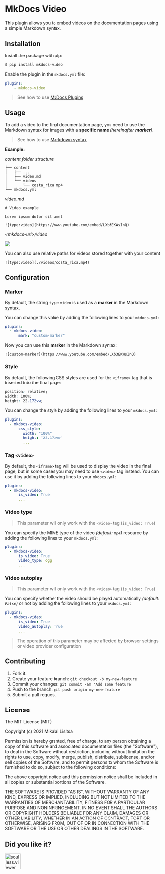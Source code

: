 # MkDocs Video

This plugin allows you to embed videos on the documentation pages using a simple Markdown syntax.

## Installation

Install the package with pip:

```bash
$ pip install mkdocs-video
```

Enable the plugin in the `mkdocs.yml` file:

```yaml
plugins:
    - mkdocs-video
```

> See how to use [MkDocs Plugins](https://www.mkdocs.org/dev-guide/plugins/#using-plugins)

## Usage

To add a video to the final documentation page, you need to use the Markdown syntax for images with a **specific name** *(hereinafter ***marker***)*.

> See how to use [Markdown syntax](https://guides.github.com/features/mastering-markdown/)

**Example:**

*content folder structure*

```
├── content
|   ├── ...
│   ├── video.md
│   └── videos
│       └── costa_rica.mp4
└── mkdocs.yml
```

*video.md*
```
# Video example

Lorem ipsum dolor sit amet

![type:video](https://www.youtube.com/embed/LXb3EKWsInQ)
```

*\<mkdocs-url>/video*

![](https://user-images.githubusercontent.com/29832584/123962612-5188db00-d9ba-11eb-9e0f-1470ca57c452.png)

You can also use relative paths for videos stored together with your content
```
![type:video](./videos/costa_rica.mp4)
```

## Configuration

### Marker

By default, the string `type:video` is used as a **marker** in the Markdown syntax.

You can change this value by adding the following lines to your `mkdocs.yml`:

```yaml
plugins:
  - mkdocs-video:
      mark: "custom-marker"
```

Now you can use this **marker** in the Markdown syntax:

```
![custom-marker](https://www.youtube.com/embed/LXb3EKWsInQ)
```

### Style

By default, the following CSS styles are used for the `<iframe>` tag that is inserted into the final page:

```css
position: relative;
width: 100%;
height: 22.172vw;
```

You can change the style by adding the following lines to your `mkdocs.yml`:

```yaml
plugins:
  - mkdocs-video:
      css_style:
        width: "100%"
        height: "22.172vw"
        ...
```

### Tag `<video>`

By default, the `<iframe>` tag will be used to display the video in the final page, but in some cases you may need to use `<video>` tag instead. You can use it by adding the following lines to your `mkdocs.yml`:

```yaml
plugins:
  - mkdocs-video:
      is_video: True
      ...
```

### Video type

> This parameter will only work with the `<video>` tag (`is_video: True`)

You can specify the MIME type of the video *(default: `mp4`)* resource by adding the following lines to your `mkdocs.yml`:

```yaml
plugins:
  - mkdocs-video:
      is_video: True
      video_type: ogg
      ...
```

### Video autoplay

> This parameter will only work with the `<video>` tag (`is_video: True`)

You can specify whether the video should be played automatically *(default: `False`)* or not by adding the following lines to your `mkdocs.yml`:

```yaml
plugins:
  - mkdocs-video:
      is_video: True
      video_autoplay: True
      ...
```

> The operation of this parameter may be affected by browser settings or video provider configuration

## Contributing

1.  Fork it.
2.  Create your feature branch:  `git checkout -b my-new-feature`
3.  Commit your changes:  `git commit -am 'Add some feature'`
4.  Push to the branch:  `git push origin my-new-feature`
5.  Submit a pull request

## License
The MIT License (MIT)

Copyright (c) 2021 Mikalai Lisitsa

Permission is hereby granted, free of charge, to any person obtaining a copy of this software and associated documentation files (the "Software"), to deal in the Software without restriction, including without limitation the rights to use, copy, modify, merge, publish, distribute, sublicense, and/or sell copies of the Software, and to permit persons to whom the Software is furnished to do so, subject to the following conditions:

The above copyright notice and this permission notice shall be included in all copies or substantial portions of the Software.

THE SOFTWARE IS PROVIDED "AS IS", WITHOUT WARRANTY OF ANY KIND, EXPRESS OR IMPLIED, INCLUDING BUT NOT LIMITED TO THE WARRANTIES OF MERCHANTABILITY, FITNESS FOR A PARTICULAR PURPOSE AND NONINFRINGEMENT. IN NO EVENT SHALL THE AUTHORS OR COPYRIGHT HOLDERS BE LIABLE FOR ANY CLAIM, DAMAGES OR OTHER LIABILITY, WHETHER IN AN ACTION OF CONTRACT, TORT OR OTHERWISE, ARISING FROM, OUT OF OR IN CONNECTION WITH THE SOFTWARE OR THE USE OR OTHER DEALINGS IN THE SOFTWARE.

## Did you like it?

<a href="https://www.buymeacoffee.com/soulless.viewer"> 
  <img height="50em" src="https://cdn.buymeacoffee.com/buttons/v2/default-blue.png" alt="soulless.viewer" />
</a>
